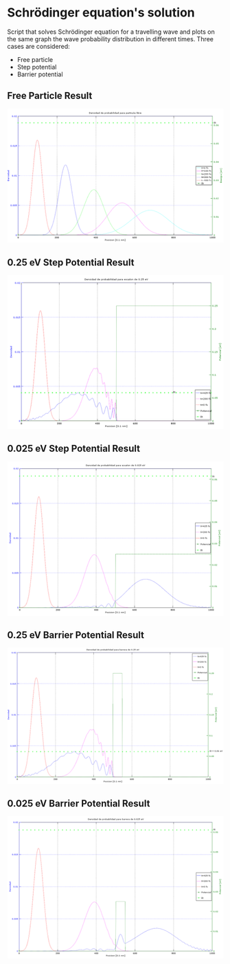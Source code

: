 # Schrödinger equation's solution

Script that solves Schrödinger equation for a travelling wave and 
plots on the same graph the wave probability distribution in different times. Three cases are considered:

* Free particle
* Step potential
* Barrier potential

## Free Particle Result

![]()<img src="https://github.com/fedeboco/schrodinger-equation-solution/blob/master/graficos/part-libre.png?raw=true">

## 0.25 eV Step Potential Result

![]()<img src="https://github.com/fedeboco/schrodinger-equation-solution/blob/master/graficos/part-escalon-025.png?raw=true">

## 0.025 eV Step Potential Result

![]()<img src="https://github.com/fedeboco/schrodinger-equation-solution/blob/master/graficos/part-escalon-0025.png?raw=true">

## 0.25 eV Barrier Potential Result

![]()<img src="https://github.com/fedeboco/schrodinger-equation-solution/blob/master/graficos/part-barrera-025.png?raw=true">

## 0.025 eV Barrier Potential Result

![]()<img src="https://github.com/fedeboco/schrodinger-equation-solution/blob/master/graficos/part-barrera-0025.png?raw=true">
